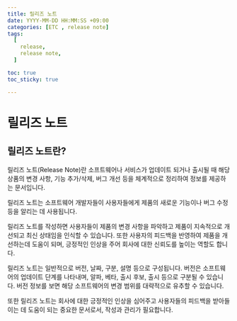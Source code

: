 ```yaml
---
title: 릴리즈 노트
date: YYYY-MM-DD HH:MM:SS +09:00
categories: [ETC , release note]
tags:
  [
    release,
    release note,
  ]

toc: true
toc_sticky: true

---
```


# 릴리즈 노트

## 릴리즈 노트란?

릴리즈 노트(Release Note)란 소프트웨어나 서비스가 업데이트 되거나 출시될 때 해당 상품의 변경 사항, 기능 추가/삭제, 버그 개선 등을 체계적으로 정리하여 정보를 제공하는 문서입니다. 

릴리즈 노트는 소프트웨어 개발자들이 사용자들에게 제품의 새로운 기능이나 버그 수정 등을 알리는 데 사용됩니다.

릴리즈 노트를 작성하면 사용자들이 제품의 변경 사항을 파악하고 제품이 지속적으로 개선되고 최신 상태임을 인식할 수 있습니다. 또한 사용자의 피드백을 반영하여 제품을 개선하는데 도움이 되며, 긍정적인 인상을 주어 회사에 대한 신뢰도를 높이는 역할도 합니다.

릴리즈 노트는 일반적으로 버전, 날짜, 구분, 설명 등으로 구성됩니다. 버전은 소프트웨어의 업데이트 단계를 나타내며, 알파, 베타, 출시 후보, 출시 등으로 구분될 수 있습니다. 버전 정보를 보면 해당 소프트웨어의 변경 범위를 대략적으로 유추할 수 있습니다.

또한 릴리즈 노트는 회사에 대한 긍정적인 인상을 심어주고 사용자들의 피드백을 받아들이는 데 도움이 되는 중요한 문서로서, 작성과 관리가 필요합니다.